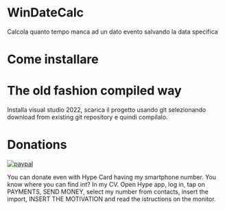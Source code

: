 # WinDateCalc
Calcola quanto tempo manca ad un dato evento salvando la data specifica

# Come installare

# The old fashion compiled way

Installa visual studio 2022, scarica il progetto usando git selezionando download from existing git repository e quindi compilalo.

# Donations

[![paypal](https://www.paypalobjects.com/en_US/i/btn/btn_donateCC_LG.gif)](https://www.paypal.com/cgi-bin/webscr?cmd=_s-xclick&hosted_button_id=H4ZHTFRCETWXG)

You can donate even with Hype Card having my smartphone number. You know where you can find int? In my CV.
Open Hype app, log in, tap on PAYMENTS, SEND MONEY, select my number from contacts, insert the import, INSERT THE MOTIVATION and read the istructions on the monitor.

